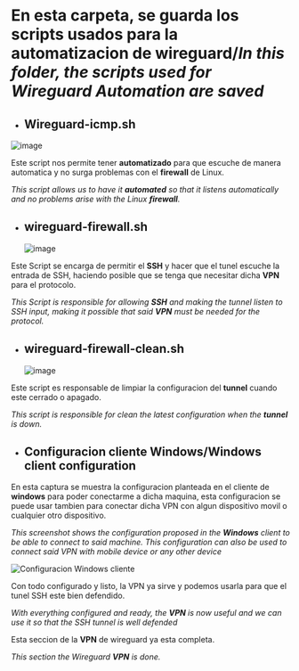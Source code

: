 # En esta carpeta, se guarda los scripts usados para la automatizacion de wireguard/*In this folder, the scripts used for Wireguard Automation are saved*



 -  ## Wireguard-icmp.sh

   ![image](https://github.com/user-attachments/assets/861db19c-9ce3-43b5-964c-ecfb48306d41)

  Este script nos permite tener **automatizado** para que escuche de manera automatica y no surga problemas con el **firewall** de Linux.
  
  *This script allows us to have it **automated** so that it listens automatically and no problems arise with the Linux **firewall**.*

 - ## wireguard-firewall.sh

   ![image](https://github.com/user-attachments/assets/6fa43f24-0c06-49cf-8930-3099299d724a)

  Este Script se encarga de permitir el **SSH** y hacer que el tunel escuche la entrada de SSH, haciendo posible
  que se tenga que necesitar dicha **VPN** para el protocolo.
  
  *This Script is responsible for allowing **SSH** and making the tunnel listen to SSH input, making it possible
  that said **VPN** must be needed for the protocol.*

 - ## wireguard-firewall-clean.sh

   ![image](https://github.com/user-attachments/assets/cf20f131-2165-441d-93db-6228a4972d84)

  Este script es responsable de limpiar la configuracion del **tunnel** cuando este cerrado o apagado.
    
  *This script is responsible for clean the latest configuration when the **tunnel** is down.*

 - ## Configuracion cliente Windows/**Windows client configuration**

  En esta captura se muestra la configuracion planteada en el cliente de **windows** para poder conectarme a dicha maquina, esta configuracion se puede usar tambien para conectar dicha VPN con algun dispositivo movil o cualquier otro dispositivo.

  *This screenshot shows the configuration proposed in the **Windows** client to be able to connect to said machine. This configuration can also be used to connect said VPN with mobile device or any other device*

  ![Configuracion Windows cliente](https://github.com/user-attachments/assets/dc58971d-8551-4bd3-ab21-ca6e2804ae08)


 Con todo configurado y listo, la VPN ya sirve y podemos usarla para que el tunel SSH este bien defendido.

 *With everything configured and ready, the **VPN** is now useful and we can use it so that the SSH tunnel is well defended*
 
 Esta seccion de la **VPN** de wireguard ya esta completa.

 *This section the Wireguard **VPN** is done.*
